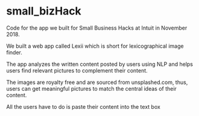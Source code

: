 # small_bizHack

Code for the app we built for Small Business Hacks at Intuit in November 2018.

We built a web app called Lexii which is short for lexicographical image finder.

The app analyzes the written content posted by users using NLP and helps users find relevant pictures to complement their content. 

The images are royalty free and are sourced from unsplashed.com, thus, users can get meaningful pictures to match the central ideas of their content.

All the users have to do is paste their content into the text box
